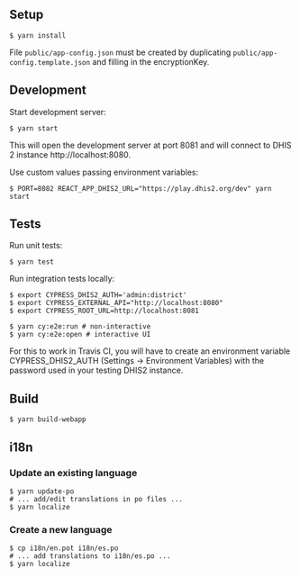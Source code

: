 ## Setup

```
$ yarn install
```

File `public/app-config.json` must be created by duplicating `public/app-config.template.json` and filling in the encryptionKey.

## Development

Start development server:

```
$ yarn start
```

This will open the development server at port 8081 and will connect to DHIS 2 instance http://localhost:8080.

Use custom values passing environment variables:

```
$ PORT=8082 REACT_APP_DHIS2_URL="https://play.dhis2.org/dev" yarn start
```

## Tests

Run unit tests:

```
$ yarn test
```

Run integration tests locally:

```
$ export CYPRESS_DHIS2_AUTH='admin:district'
$ export CYPRESS_EXTERNAL_API="http://localhost:8080"
$ export CYPRESS_ROOT_URL=http://localhost:8081

$ yarn cy:e2e:run # non-interactive
$ yarn cy:e2e:open # interactive UI
```

For this to work in Travis CI, you will have to create an environment variable CYPRESS_DHIS2_AUTH (Settings -> Environment Variables) with the password used in your testing DHIS2 instance.

## Build

```
$ yarn build-webapp
```

## i18n

### Update an existing language

```
$ yarn update-po
# ... add/edit translations in po files ...
$ yarn localize
```

### Create a new language

```
$ cp i18n/en.pot i18n/es.po
# ... add translations to i18n/es.po ...
$ yarn localize
```
